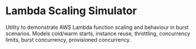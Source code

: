 # Lambda Scaling Simulator
Utility to demonstrate AWS Lambda function scaling and behaviour in burst scenarios. Models cold/warm starts, instance reuse, throttling, concurrency limits, burst concurrency, provisioned concurrency.
